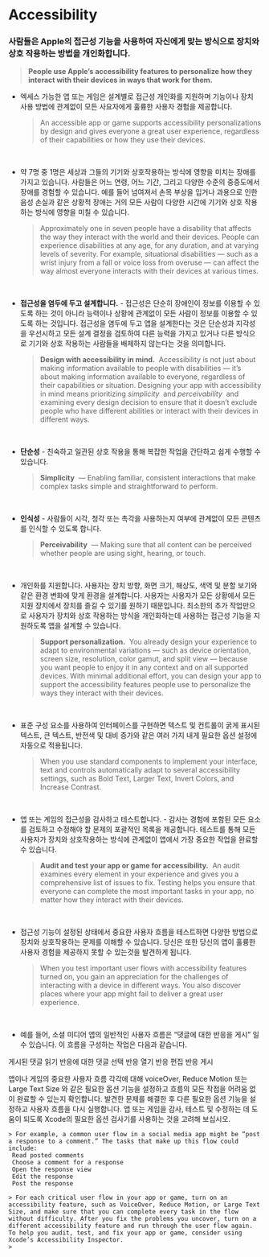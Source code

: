 # Accessibility

### 사람들은 Apple의 접근성 기능을 사용하여 자신에게 맞는 방식으로 장치와 상호 작용하는 방법을 개인화합니다.
> **People use Apple’s accessibility features to personalize how they interact with their devices in ways that work for them.**

- 엑세스 가능한 앱 또는 게임은 설계별로 접근성 개인화를 지원하며 기능이나 장치 사용 방법에 관계없이 모든 사요자에게 훌륭한 사용자 경험을 제공합니다.
    
    > An accessible app or game supports accessibility personalizations by design and gives everyone a great user experience, regardless of their capabilities or how they use their devices.

&nbsp;&nbsp;

- 약 7명 중 1명은 세상과 그들의 기기와 상호작용하는 방식에 영향을 미치는 장애를 가지고 있습니다. 사람들은 어느 연령, 어느 기간, 그리고 다양한 수준의 중증도에서 장애를 경험할 수 있습니다. 예를 들어 넘여져서 손목 부상을 입거나 과용으로 인한 음성 손실과 같은 상황적 장애는 거의 모든 사람이 다양한 시간에 기기와 상호 작용하는 방식에 영향을 미칠 수 있습니다.
    
    > Approximately one in seven people have a disability that affects the way they interact with the world and their devices. People can experience disabilities at any age, for any duration, and at varying levels of severity. For example, situational disabilities — such as a wrist injury from a fall or voice loss from overuse — can affect the way almost everyone interacts with their devices at various times.

&nbsp;&nbsp;

- **접근성을 염두에 두고 설계합니다.** - 접근성은 단순히 장애인이 정보를 이용할 수 있도록 하는 것이 아니라 능력이나 상황에 관계없이 모든 사람이 정보를 이용할 수 있도록 하는 것입니다. 접근성을 염두에 두고 앱을 설계한다는 것은 단순성과 지각성을 우선시하고 모든 설계 결정을 검토하여 다른 능력을 가지고 있거나 다른 방식으로 기기와 상호 작용하는 사람들을 배제하지 않는다는 것을 의미합니다.
    
    > **Design with accessibility in mind.**
     Accessibility is not just about making information available to people with disabilities — it’s about making information available to everyone, regardless of their capabilities or situation. Designing your app with accessibility in mind means prioritizing *simplicity*
     and *perceivability*
     and examining every design decision to ensure that it doesn’t exclude people who have different abilities or interact with their devices in different ways.

&nbsp;&nbsp;

- **단순성** - 친숙하고 일관된 상호 작용을 통해 복잡한 작업을 간단하고 쉽게 수행할 수 있습니다.
    
    > **Simplicity**
     — Enabling familiar, consistent interactions that make complex tasks simple and straightforward to perform.

&nbsp;&nbsp;

- **인식성** - 사람들이 시각, 청각 또는 촉각을 사용하는지 여부에 관계없이 모든 콘텐츠를 인식할 수 있도록 합니다.
    
    > **Perceivability**
     — Making sure that all content can be perceived whether people are using sight, hearing, or touch.

&nbsp;&nbsp;

- 개인화를 지원합니다. 사용자는 장치 방향, 화면 크기, 해상도, 색역 및 분할 보기와 같은 환경 변화에 맞게 환경을 설계합니다. 사용자는 사용자가 모든 상황에서 모든 지원 장치에서 장치를 즐길 수 있기를 원하기 때문입니다. 최소한의 추가 작업만으로 사용자가 장치와 상호 작용하는 방식을 개인화하는데 사용하는 접근성 기능을 지원하도록 앱을 설계할 수 있습니다.
    
    > **Support personalization.**
     You already design your experience to adapt to environmental variations — such as device orientation, screen size, resolution, color gamut, and split view — because you want people to enjoy it in any context and on all supported devices. With minimal additional effort, you can design your app to support the accessibility features people use to personalize the ways they interact with their devices.

&nbsp;&nbsp;

- 표준 구성 요소를 사용하여 인터페이스를 구현하면 텍스트 및 컨트롤이 굵게 표시된 텍스트, 큰 텍스트, 반전색 및 대비 증가와 같은 여러 가지 내게 필요한 옵션 설정에 자동으로 적용됩니다.
    
    > When you use standard components to implement your interface, text and controls automatically adapt to several accessibility settings, such as Bold Text, Larger Text, Invert Colors, and Increase Contrast.

&nbsp;&nbsp;

- 앱 또는 게임의 접근성을 감사하고 테스트합니다. - 감사는 경험에 포함된 모든 요소를 검토하고 수정해야 할 문제의 포괄적인 목록을 제공합니다. 테스트를 통해 모든 사용자가 장치와 상호작용하는 방식에 관계없이 앱에서 가장 중요한 작업을 완료할 수 있습니다.
    
    > **Audit and test your app or game for accessibility.**
     An audit examines every element in your experience and gives you a comprehensive list of issues to fix. Testing helps you ensure that everyone can complete the most important tasks in your app, no matter how they interact with their devices.

&nbsp;&nbsp;

- 접근성 기능이 설정된 상태에서 중요한 사용자 흐름을 테스트하면 다양한 방법으로 장치와 상호작용하는 문제를 이해할 수 있습니다. 당신은 또한 당신의 앱이 훌륭한 사용자 경험을 제공하지 못할 수 있는것을 발견하게 됩니다.
    
    > When you test important user flows with accessibility features turned on, you gain an appreciation for the challenges of interacting with a device in different ways. You also discover places where your app might fail to deliver a great user experience.

&nbsp;&nbsp;

- 예를 들어, 소셜 미디어 앱의 일반적인 사용자 흐름은 “댓글에 대한 반응을 게시” 일 수 있습니다. 이 흐름을 구성하는 작업은 다음과 같습니다.

게시된 댓글 읽기
반응에 대한 댓글 선택
반응 열기
반응 편집
반응 게시

앱이나 게임의 중요한 사용자 흐름 각각에 대해 voiceOver, Reduce Motion 또는 Large Text Size 와 같은 필요한 옵션 기능을 설정하고 흐름의 모든 작접을 어려움 없이 완료할 수 있는지 확인합니다. 발견한 문제를 해결한 후 다른 필요한 옵션 기능을 설정하고 사용자 흐름을 다시 실행합니다. 앱 또는 게임을 감사, 테스트 및 수정하는 데 도움이 되도록 Xcode의 필요한 옵션 검사기를 사용하는 것을 고려해 보십시오.
    
    > For example, a common user flow in a social media app might be “post a response to a comment.” The tasks that make up this flow could include:
     Read posted comments
     Choose a comment for a response
     Open the response view
     Edit the response
     Post the response
     
    > For each critical user flow in your app or game, turn on an accessibility feature, such as VoiceOver, Reduce Motion, or Large Text Size, and make sure that you can complete every task in the flow without difficulty. After you fix the problems you uncover, turn on a different accessibility feature and run through the user flow again. To help you audit, test, and fix your app or game, consider using Xcode’s Accessibility Inspector.
    >
    
